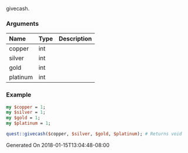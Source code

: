 givecash.
### Arguments
**Name**|**Type**|**Description**
:---|:---|:---
copper|int|
silver|int|
gold|int|
platinum|int|

### Example

```perl
my $copper = 1;
my $silver = 1;
my $gold = 1;
my $platinum = 1;

quest::givecash($copper, $silver, $gold, $platinum); # Returns void
```


Generated On 2018-01-15T13:04:48-08:00